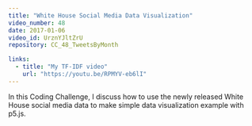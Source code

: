```yaml
---
title: "White House Social Media Data Visualization"
video_number: 48
date: 2017-01-06
video_id: UrznYJltZrU
repository: CC_48_TweetsByMonth

links:
  - title: "My TF-IDF video"  
    url: "https://youtu.be/RPMYV-eb6lI"
---
```


In this Coding Challenge, I discuss how to use the newly released White House social media data to make simple data visualization example with p5.js.
